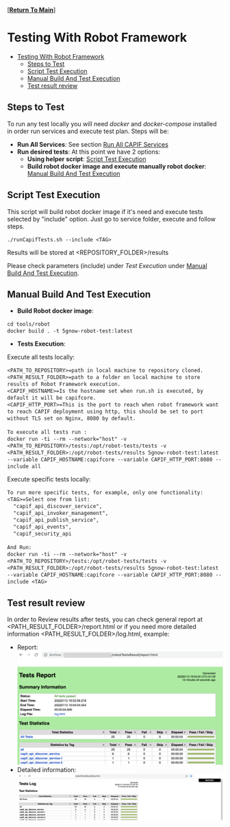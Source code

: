 [**[Return To Main]**]
# Testing With Robot Framework

- [Testing With Robot Framework](#testing-with-robot-framework)
  - [Steps to Test](#steps-to-test)
  - [Script Test Execution](#script-test-execution)
  - [Manual Build And Test Execution](#manual-build-and-test-execution)
  - [Test result review](#test-result-review)

## Steps to Test

To run any test locally you will need *docker* and *docker-compose* installed in order run services and execute test plan. Steps will be:
* **Run All Services**: See section [Run All CAPIF Services](../../README.md#run-all-capif-services-locally-with-docker-images)
* **Run desired tests**: At this point we have 2 options:
  * **Using helper script**: [Script Test Execution](#script-test-execution)
  * **Build robot docker image and execute manually robot docker**: [Manual Build And Test Execution](#manual-build-and-test-execution)


## Script Test Execution
This script will build robot docker image if it's need and execute tests selected by "include" option. Just go to service folder, execute and follow steps.
```
./runCapifTests.sh --include <TAG>
```
Results will be stored at <REPOSITORY_FOLDER>/results

Please check parameters (include) under *Test Execution* under [Manual Build And Test Execution](#manual-build-and-test-execution).

## Manual Build And Test Execution

* **Build Robot docker image**:
```
cd tools/robot
docker build . -t 5gnow-robot-test:latest
```

* **Tests Execution**:
  
Execute all tests locally:
```
<PATH_TO_REPOSITORY>=path in local machine to repository cloned.
<PATH_RESULT_FOLDER>=path to a folder on local machine to store results of Robot Framework execution.
<CAPIF_HOSTNAME>=Is the hostname set when run.sh is executed, by default it will be capifcore.
<CAPIF_HTTP_PORT>=This is the port to reach when robot framework want to reach CAPIF deployment using http, this should be set to port without TLS set on Nginx, 8080 by default.

To execute all tests run :
docker run -ti --rm --network="host" -v <PATH_TO_REPOSITORY>/tests:/opt/robot-tests/tests -v <PATH_RESULT_FOLDER>:/opt/robot-tests/results 5gnow-robot-test:latest --variable CAPIF_HOSTNAME:capifcore --variable CAPIF_HTTP_PORT:8080 --include all
```

Execute specific tests locally:
```
To run more specific tests, for example, only one functionality:
<TAG>=Select one from list:
  "capif_api_discover_service",
  "capif_api_invoker_management",
  "capif_api_publish_service",
  "capif_api_events",
  "capif_security_api

And Run:
docker run -ti --rm --network="host" -v <PATH_TO_REPOSITORY>/tests:/opt/robot-tests/tests -v <PATH_RESULT_FOLDER>:/opt/robot-tests/results 5gnow-robot-test:latest --variable CAPIF_HOSTNAME:capifcore --variable CAPIF_HTTP_PORT:8080 --include <TAG>
```
## Test result review

In order to Review results after tests, you can check general report at <PATH_RESULT_FOLDER>/report.html or if you need more detailed information <PATH_RESULT_FOLDER>/log.html, example:
* Report:
![Report](../images/robot_report_example.png)
* Detailed information:
![Log](../images/robot_log_example.png)


[Return To Main]: ../../README.md#robot-framework
